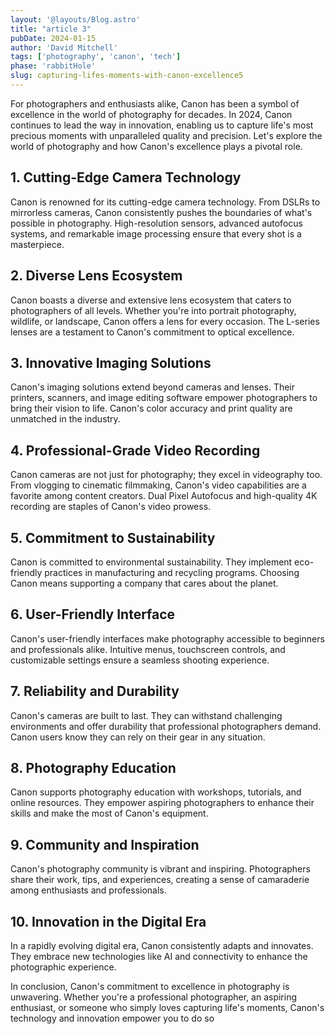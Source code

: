 ```yaml
---
layout: '@layouts/Blog.astro'
title: "article 3"
pubDate: 2024-01-15
author: 'David Mitchell'
tags: ['photography', 'canon', 'tech']
phase: 'rabbitHole'
slug: capturing-lifes-moments-with-canon-excellence5
---
```


For photographers and enthusiasts alike, Canon has been a symbol of excellence in the world of photography for decades. In 2024, Canon continues to lead the way in innovation, enabling us to capture life's most precious moments with unparalleled quality and precision. Let's explore the world of photography and how Canon's excellence plays a pivotal role.

## **1. Cutting-Edge Camera Technology**

Canon is renowned for its cutting-edge camera technology. From DSLRs to mirrorless cameras, Canon consistently pushes the boundaries of what's possible in photography. High-resolution sensors, advanced autofocus systems, and remarkable image processing ensure that every shot is a masterpiece.

## **2. Diverse Lens Ecosystem**

Canon boasts a diverse and extensive lens ecosystem that caters to photographers of all levels. Whether you're into portrait photography, wildlife, or landscape, Canon offers a lens for every occasion. The L-series lenses are a testament to Canon's commitment to optical excellence.

## **3. Innovative Imaging Solutions**

Canon's imaging solutions extend beyond cameras and lenses. Their printers, scanners, and image editing software empower photographers to bring their vision to life. Canon's color accuracy and print quality are unmatched in the industry.

## **4. Professional-Grade Video Recording**

Canon cameras are not just for photography; they excel in videography too. From vlogging to cinematic filmmaking, Canon's video capabilities are a favorite among content creators. Dual Pixel Autofocus and high-quality 4K recording are staples of Canon's video prowess.

## **5. Commitment to Sustainability**

Canon is committed to environmental sustainability. They implement eco-friendly practices in manufacturing and recycling programs. Choosing Canon means supporting a company that cares about the planet.

## **6. User-Friendly Interface**

Canon's user-friendly interfaces make photography accessible to beginners and professionals alike. Intuitive menus, touchscreen controls, and customizable settings ensure a seamless shooting experience.

## **7. Reliability and Durability**

Canon's cameras are built to last. They can withstand challenging environments and offer durability that professional photographers demand. Canon users know they can rely on their gear in any situation.

## **8. Photography Education**

Canon supports photography education with workshops, tutorials, and online resources. They empower aspiring photographers to enhance their skills and make the most of Canon's equipment.

## **9. Community and Inspiration**

Canon's photography community is vibrant and inspiring. Photographers share their work, tips, and experiences, creating a sense of camaraderie among enthusiasts and professionals.

## **10. Innovation in the Digital Era**

In a rapidly evolving digital era, Canon consistently adapts and innovates. They embrace new technologies like AI and connectivity to enhance the photographic experience.

In conclusion, Canon's commitment to excellence in photography is unwavering. Whether you're a professional photographer, an aspiring enthusiast, or someone who simply loves capturing life's moments, Canon's technology and innovation empower you to do so
